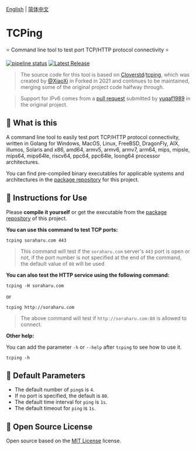 [English](#) | [简体中文](./README.zh-Hans.md)

# TCPing

⭐ Command line tool to test port TCP/HTTP protocol connectivity ⭐

[![pipeline status](https://gitlab.soraharu.com/XiaoXi/TCPing/badges/master/pipeline.svg)](https://gitlab.soraharu.com/XiaoXi/TCPing/-/commits/master) [![Latest Release](https://gitlab.soraharu.com/XiaoXi/TCPing/-/badges/release.svg)](https://gitlab.soraharu.com/XiaoXi/TCPing/-/releases)

> The source code for this tool is based on [Cloverstd](https://github.com/cloverstd)/[tcping](https://github.com/cloverstd/tcping), which was created by [@XiaoXi](https://soraharu.com/) in Forked in 2021 and continues to be maintained, merging some of the original project code halfway through.

> Support for IPv6 comes from a [pull request](https://github.com/cloverstd/tcping/pull/38) submitted by [yuqaf1989](https://github.com/yuqaf1989) in the original project.

## 🤔 What is this

A command line tool to easily test port TCP/HTTP protocol connectivity, written in Golang for Windows, MacOS, Linux, FreeBSD, DragonFly, AIX, illumos, Solaris and x86, amd64, armv5, armv6, armv7, arm64, mips, mipsle, mips64, mips64le, riscv64, ppc64, ppc64le, loong64 processor architectures.

You can find pre-compiled binary executables for applicable systems and architectures in the [package repository](https://gitlab.soraharu.com/XiaoXi/TCPing/-/packages/3) for this project.

## 🍭 Instructions for Use

Please **compile it yourself** or get the executable from the [package repository](https://gitlab.soraharu.com/XiaoXi/TCPing/-/packages/3) of this project.

**You can use this command to test TCP ports:**

```shell
tcping soraharu.com 443
```

> This command will test if the `soraharu.com` server's `443` port is open or not, if the port number is not specified at the end of the command, the default value of `80` will be used

**You can also test the HTTP service using the following command:**

```shell
tcping -H soraharu.com
```

or

```shell
tcping http://soraharu.com
```

> The above command will test if `http://soraharu.com:80` is allowed to connect.

**Other help:**

You can add the parameter `-h` or `--help` after `tcping` to see how to use it.

```shell
tcping -h
```

## 🏃 Default Parameters

- The default number of `ping`s is `4`.
- If no port is specified, the default is `80`.
- The default time interval for `ping` is `1s`.
- The default timeout for `ping` is `1s`.

## 📜 Open Source License

Open source based on the [MIT License](https://choosealicense.com/licenses/mit/) license.
